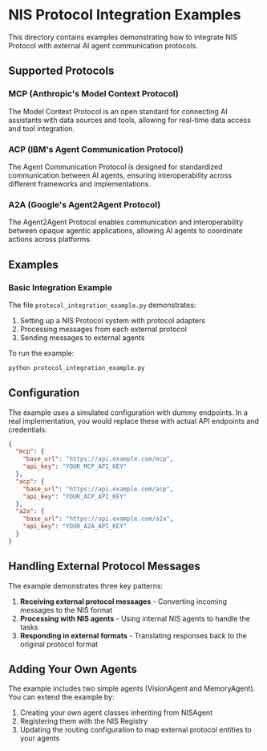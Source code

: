 # NIS Protocol Integration Examples

This directory contains examples demonstrating how to integrate NIS Protocol with external AI agent communication protocols.

## Supported Protocols

### MCP (Anthropic's Model Context Protocol)
The Model Context Protocol is an open standard for connecting AI assistants with data sources and tools, allowing for real-time data access and tool integration.

### ACP (IBM's Agent Communication Protocol)
The Agent Communication Protocol is designed for standardized communication between AI agents, ensuring interoperability across different frameworks and implementations.

### A2A (Google's Agent2Agent Protocol)
The Agent2Agent Protocol enables communication and interoperability between opaque agentic applications, allowing AI agents to coordinate actions across platforms.

## Examples

### Basic Integration Example

The file `protocol_integration_example.py` demonstrates:

1. Setting up a NIS Protocol system with protocol adapters
2. Processing messages from each external protocol
3. Sending messages to external agents

To run the example:

```bash
python protocol_integration_example.py
```

## Configuration

The example uses a simulated configuration with dummy endpoints. In a real implementation, you would replace these with actual API endpoints and credentials:

```json
{
  "mcp": {
    "base_url": "https://api.example.com/mcp",
    "api_key": "YOUR_MCP_API_KEY"
  },
  "acp": {
    "base_url": "https://api.example.com/acp",
    "api_key": "YOUR_ACP_API_KEY"
  },
  "a2a": {
    "base_url": "https://api.example.com/a2a",
    "api_key": "YOUR_A2A_API_KEY"
  }
}
```

## Handling External Protocol Messages

The example demonstrates three key patterns:

1. **Receiving external protocol messages** - Converting incoming messages to the NIS format
2. **Processing with NIS agents** - Using internal NIS agents to handle the tasks
3. **Responding in external formats** - Translating responses back to the original protocol format

## Adding Your Own Agents

The example includes two simple agents (VisionAgent and MemoryAgent). You can extend the example by:

1. Creating your own agent classes inheriting from NISAgent
2. Registering them with the NIS Registry
3. Updating the routing configuration to map external protocol entities to your agents 